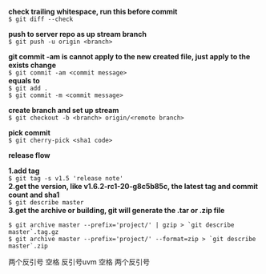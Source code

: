 **check trailing whitespace, run this before commit**  
`$ git diff --check`  

**push to server repo as up stream branch**  
`$ git push -u origin <branch>`  

**git commit -am is cannot apply to the new created file, just apply to the exists change**  
`$ git commit -am <commit message>`  
**equals to**  
`$ git add .`     
`$ git commit -m <commit message>`  

**create branch and set up stream**  
`$ git checkout -b <branch> origin/<remote branch>`  

**pick commit**  
`$ git cherry-pick <sha1 code>`  

**release flow**  

**1.add tag**  
`$ git tag -s v1.5 'release note'`  
**2.get the version, like v1.6.2-rc1-20-g8c5b85c, the latest tag and commit count and sha1**  
`$ git describe master`  
**3.get the archive or building, git will generate the .tar or .zip file**  
```
$ git archive master --prefix='project/' | gzip > `git describe master`.tag.gz
$ git archive master --prefix='project/' --format=zip > `git describe master`.zip
```

两个反引号 空格 反引号uvm 空格 两个反引号
